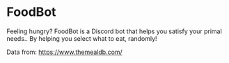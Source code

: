 # FoodBot
Feeling hungry? FoodBot is a Discord bot that helps you satisfy your primal needs.. By helping you select what to eat, randomly!

Data from: https://www.themealdb.com/